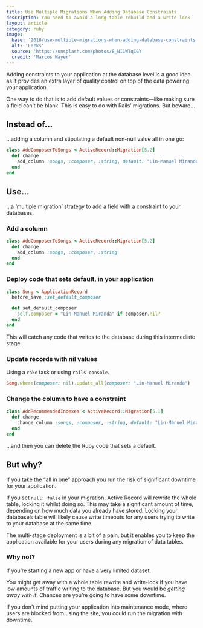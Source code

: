```yaml
---
title: Use Multiple Migrations When Adding Database Constraints
description: You need to avoid a long table rebuild and a write-lock
layout: article
category: ruby
image:
  base: '2018/use-multiple-migrations-when-adding-database-constraints'
  alt: 'Locks'
  source: 'https://unsplash.com/photos/8_NI1WTqCGY'
  credit: 'Marcos Mayer'
---
```


Adding constraints to your application at the database level is a good idea as it provides an extra layer of quality control on top of the data powering your application.

One way to do that is to add default values or constraints—like making sure a field can’t be blank. This is easy to do with Rails’ migrations. But beware...


## Instead of…

…adding a column and stipulating a default non-null value all in one go:

```ruby
class AddComposerToSongs < ActiveRecord::Migration[5.2]
  def change
    add_column :songs, :composer, :string, default: "Lin-Manuel Miranda", null: false
  end
end
```


## Use…

…a ‘multiple migration’ strategy to add a field with a constraint to your databases.


### Add a column

```ruby
class AddComposerToSongs < ActiveRecord::Migration[5.2]
  def change
    add_column :songs, :composer, :string
  end
end
```


### Deploy code that sets default, in your application

```ruby
class Song < ApplicationRecord
  before_save :set_default_composer

  def set_default_composer
    self.composer = "Lin-Manuel Miranda" if composer.nil?
  end
end
```

This will catch any code that writes to the database during this intermediate stage.


### Update records with nil values

Using a `rake` task or using `rails console`.

```ruby
Song.where(composer: nil).update_all(composer: "Lin-Manuel Miranda")
```


### Change the column to have a constraint

```ruby
class AddRecommendedIndexes < ActiveRecord::Migration[5.1]
  def change
    change_column :songs, :composer, :string, default: "Lin-Manuel Miranda", null: false
  end
end
```

…and then you can delete the Ruby code that sets a default.


## But why?

If you take the “all in one” approach you run the risk of significant downtime for your application.

If you set `null: false` in your migration, Active Record will rewrite the whole table, locking it whilst doing so. This may take a significant amount of time, depending on how much data you already have stored. Locking your database’s table will likely cause write timeouts for any users trying to write to your database at the same time.

The multi-stage deployment is a bit of a pain, but it enables you to keep the application available for your users during any migration of data tables.


### Why not?

If you’re starting a new app or have a very limited dataset.

You might get away with a whole table rewrite and write-lock if you have low amounts of traffic writing to the database. But you would be _getting away with it_. Chances are you’re going to have some downtime.

If you don't mind putting your application into maintenance mode, where users are blocked from using the site, you could run the migration with downtime.
